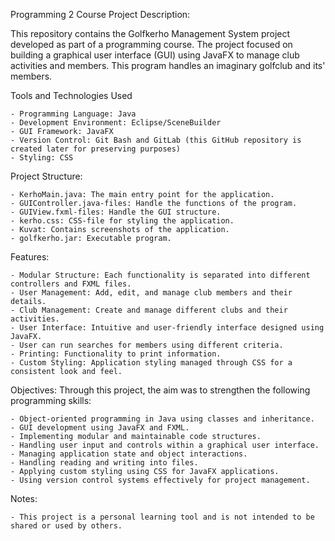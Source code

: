 Programming 2 Course Project
Description:

This repository contains the Golfkerho Management System project developed as part of a programming course.
The project focused on building a graphical user interface (GUI) using JavaFX to manage club activities and members.
This program handles an imaginary golfclub and its' members.

Tools and Technologies Used

    - Programming Language: Java
    - Development Environment: Eclipse/SceneBuilder
    - GUI Framework: JavaFX
    - Version Control: Git Bash and GitLab (this GitHub repository is created later for preserving purposes)
    - Styling: CSS

Project Structure:

    - KerhoMain.java: The main entry point for the application.
    - GUIController.java-files: Handle the functions of the program.
    - GUIView.fxml-files: Handle the GUI structure.
    - kerho.css: CSS-file for styling the application.
    - Kuvat: Contains screenshots of the application.
    - golfkerho.jar: Executable program.

Features:

    - Modular Structure: Each functionality is separated into different controllers and FXML files.
    - User Management: Add, edit, and manage club members and their details.
    - Club Management: Create and manage different clubs and their activities.
    - User Interface: Intuitive and user-friendly interface designed using JavaFX.
    - User can run searches for members using different criteria.
    - Printing: Functionality to print information.
    - Custom Styling: Application styling managed through CSS for a consistent look and feel.

Objectives:
Through this project, the aim was to strengthen the following programming skills:

    - Object-oriented programming in Java using classes and inheritance.
    - GUI development using JavaFX and FXML.
    - Implementing modular and maintainable code structures.
    - Handling user input and controls within a graphical user interface.
    - Managing application state and object interactions.
    - Handling reading and writing into files.
    - Applying custom styling using CSS for JavaFX applications.
    - Using version control systems effectively for project management.

Notes:

    - This project is a personal learning tool and is not intended to be shared or used by others.
